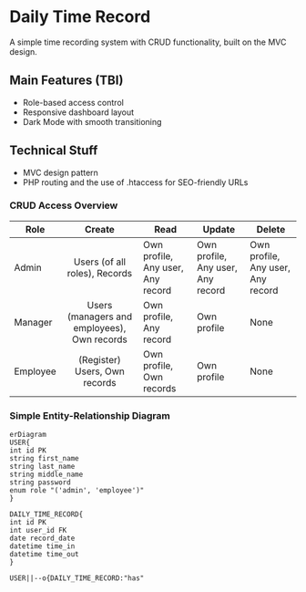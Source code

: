 # Daily Time Record
A simple time recording system with CRUD functionality, built on the MVC design.
## Main Features (TBI)
- Role-based access control
- Responsive dashboard layout
- Dark Mode with smooth transitioning
## Technical Stuff
- MVC design pattern
- PHP routing and the use of .htaccess for SEO-friendly URLs
### CRUD Access Overview
| Role     |                   Create                    | Read                              | Update                            | Delete                            |
| -------- | :-----------------------------------------: | --------------------------------- | --------------------------------- | --------------------------------- |
| Admin    |        Users (of all roles), Records        | Own profile, Any user, Any record | Own profile, Any user, Any record | Own profile, Any user, Any record |
| Manager  | Users (managers and employees), Own records | Own profile, Any record           | Own profile                       | None                              |
| Employee |        (Register) Users, Own records        | Own profile, Own records          | Own profile                       | None                              |
### Simple Entity-Relationship Diagram
```mermaid
erDiagram
USER{
int id PK
string first_name
string last_name
string middle_name
string password
enum role "('admin', 'employee')"
}

DAILY_TIME_RECORD{
int id PK
int user_id FK
date record_date
datetime time_in
datetime time_out
}

USER||--o{DAILY_TIME_RECORD:"has"
```